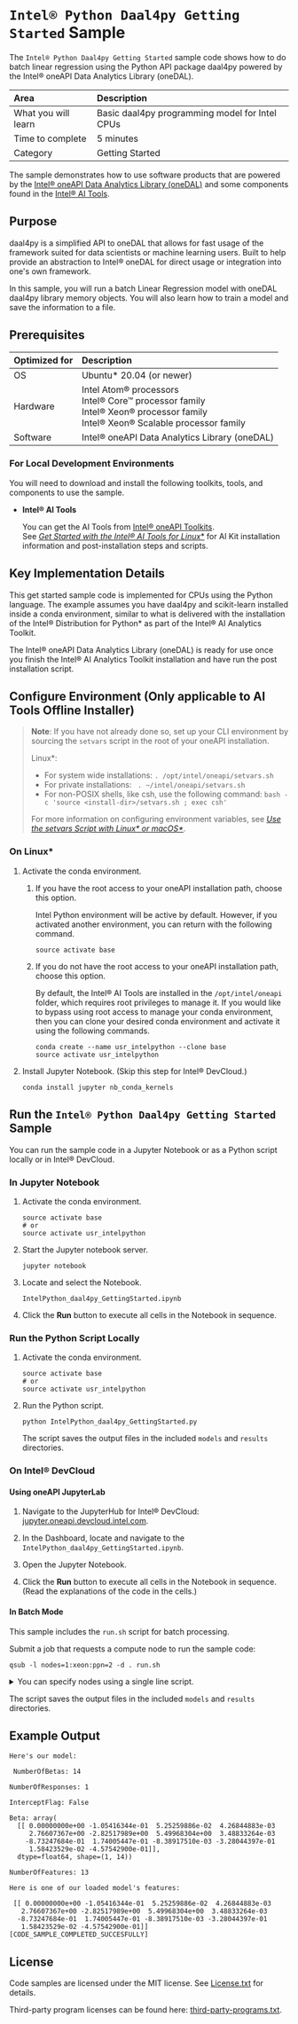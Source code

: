 # `Intel® Python Daal4py Getting Started` Sample

The `Intel® Python Daal4py Getting Started` sample code shows how to do batch linear regression using the Python API package daal4py powered by the Intel® oneAPI Data Analytics Library (oneDAL).

| Area                   | Description
| :---                   | :---
| What you will learn    | Basic daal4py programming model for Intel CPUs
| Time to complete       | 5 minutes
| Category               | Getting Started

The sample demonstrates how to use software products that are powered by the [Intel® oneAPI Data Analytics Library (oneDAL)](https://software.intel.com/content/www/us/en/develop/tools/oneapi/components/onedal.html) and some components found in the [Intel® AI Tools](https://software.intel.com/content/www/us/en/develop/tools/oneapi/ai-analytics-toolkit.html).

## Purpose

daal4py is a simplified API to oneDAL that allows for fast usage of the framework suited for data scientists or machine learning users. Built to help provide an abstraction to Intel® oneDAL for direct usage or integration into one's own framework.

In this sample, you will run a batch Linear Regression model with oneDAL daal4py library memory objects. You will also learn how to train a model and save the information to a file.

## Prerequisites

| Optimized for           | Description
| :---                    | :---
| OS                      | Ubuntu* 20.04 (or newer)
| Hardware                | Intel Atom® processors <br> Intel® Core™ processor family <br> Intel® Xeon® processor family <br> Intel® Xeon® Scalable processor family
| Software                | Intel® oneAPI Data Analytics Library (oneDAL)

### For Local Development Environments

You will need to download and install the following toolkits, tools, and components to use the sample.

- **Intel® AI Tools**

  You can get the AI Tools from [Intel® oneAPI Toolkits](https://www.intel.com/content/www/us/en/developer/tools/oneapi/toolkits.html#analytics-kit). <br> See [*Get Started with the Intel® AI Tools for Linux**](https://www.intel.com/content/www/us/en/develop/documentation/get-started-with-ai-linux) for AI Kit installation information and post-installation steps and scripts.


## Key Implementation Details

This get started sample code is implemented for CPUs using the Python language. The example assumes you have daal4py and scikit-learn installed inside a conda environment, similar to what is delivered with the installation of the Intel® Distribution for Python* as part of the Intel® AI Analytics Toolkit.

The Intel® oneAPI Data Analytics Library (oneDAL) is ready for use once you finish the Intel® AI Analytics Toolkit installation and have run the post installation script.

## Configure Environment (Only applicable to AI Tools Offline Installer)

> **Note**: If you have not already done so, set up your CLI
> environment by sourcing  the `setvars` script in the root of your oneAPI installation.
>
> Linux*:
> - For system wide installations: `. /opt/intel/oneapi/setvars.sh`
> - For private installations: ` . ~/intel/oneapi/setvars.sh`
> - For non-POSIX shells, like csh, use the following command: `bash -c 'source <install-dir>/setvars.sh ; exec csh'`
>
> For more information on configuring environment variables, see *[Use the setvars Script with Linux* or macOS*](https://www.intel.com/content/www/us/en/develop/documentation/oneapi-programming-guide/top/oneapi-development-environment-setup/use-the-setvars-script-with-linux-or-macos.html)*.

### On Linux*

1. Activate the conda environment.

   1. If you have the root access to your oneAPI installation path, choose this option.
   
      Intel Python environment will be active by default. However, if you activated another environment, you can return with the following command.
      ```
      source activate base
      ```
	 
   2. If you do not have the root access to your oneAPI installation path, choose this option.

      By default, the Intel® AI Tools are installed in the ``/opt/intel/oneapi`` folder, which requires root privileges to manage it. If you would like to bypass using root access to manage your conda environment, then you can clone your desired conda environment and activate it using the following commands.

      ```
      conda create --name usr_intelpython --clone base
      source activate usr_intelpython
      ```

2. Install Jupyter Notebook. (Skip this step for Intel® DevCloud.)
   ```
   conda install jupyter nb_conda_kernels
   ```

## Run the `Intel® Python Daal4py Getting Started` Sample

You can run the sample code in a Jupyter Notebook or as a Python script locally or in Intel® DevCloud.

### In Jupyter Notebook

1. Activate the conda environment.
   ```
   source activate base
   # or
   source activate usr_intelpython
   ```

2. Start the Jupyter notebook server.
   ```
   jupyter notebook
   ```

3. Locate and select the Notebook.
   ```
   IntelPython_daal4py_GettingStarted.ipynb
   ```
4. Click the **Run** button to execute all cells in the Notebook in sequence.

### Run the Python Script Locally

1. Activate the conda environment.
   ```
   source activate base
   # or
   source activate usr_intelpython
   ```

2. Run the Python script.
   ```
   python IntelPython_daal4py_GettingStarted.py
   ```

   The script saves the output files in the included ``models`` and ``results`` directories.

### On Intel® DevCloud

#### Using oneAPI JupyterLab

1. Navigate to the JupyterHub for Intel® DevCloud: [jupyter.oneapi.devcloud.intel.com](https://jupyter.oneapi.devcloud.intel.com/).

2. In the Dashboard, locate and navigate to the `IntelPython_daal4py_GettingStarted.ipynb`.

3. Open the Jupyter Notebook.

4. Click the **Run** button to execute all cells in the Notebook in sequence. (Read the explanations of the code in the cells.)

#### In Batch Mode

This sample includes the ``run.sh`` script for batch processing.

Submit a job that requests a compute node to run the sample code:

```
qsub -l nodes=1:xeon:ppn=2 -d . run.sh
```

<details>
<summary>You can specify nodes using a single line script.</summary>

```
qsub  -I  -l nodes=1:xeon:ppn=2 -d . run.sh
```
- `-I` (upper case I) requests an interactive session.
- `-l nodes=1:xeon:ppn=2` (lower case L) assigns one full GPU node.
- `-d .` makes the current folder as the working directory for the task.

  |Available Nodes    |Command Options
  |:---               |:---
  |GPU	             |`qsub -l nodes=1:gpu:ppn=2 -d .`
  |CPU	             |`qsub -l nodes=1:xeon:ppn=2 -d .`

  >**Note**: For more information on how to specify compute nodes read *[Launch and manage jobs](https://devcloud.intel.com/oneapi/documentation/job-submission/)* in  the Intel® DevCloud Documentation.
</details>

The script saves the output files in the included `models` and `results` directories.

## Example Output

```
Here's our model:

 NumberOfBetas: 14

NumberOfResponses: 1

InterceptFlag: False

Beta: array(
  [[ 0.00000000e+00 -1.05416344e-01  5.25259886e-02  4.26844883e-03
     2.76607367e+00 -2.82517989e+00  5.49968304e+00  3.48833264e-03
    -8.73247684e-01  1.74005447e-01 -8.38917510e-03 -3.28044397e-01
     1.58423529e-02 -4.57542900e-01]],
  dtype=float64, shape=(1, 14))

NumberOfFeatures: 13

Here is one of our loaded model's features:

 [[ 0.00000000e+00 -1.05416344e-01  5.25259886e-02  4.26844883e-03
   2.76607367e+00 -2.82517989e+00  5.49968304e+00  3.48833264e-03
  -8.73247684e-01  1.74005447e-01 -8.38917510e-03 -3.28044397e-01
   1.58423529e-02 -4.57542900e-01]]
[CODE_SAMPLE_COMPLETED_SUCCESFULLY]
```

## License

Code samples are licensed under the MIT license. See
[License.txt](https://github.com/oneapi-src/oneAPI-samples/blob/master/License.txt) for details.

Third-party program licenses can be found here: [third-party-programs.txt](https://github.com/oneapi-src/oneAPI-samples/blob/master/third-party-programs.txt).
